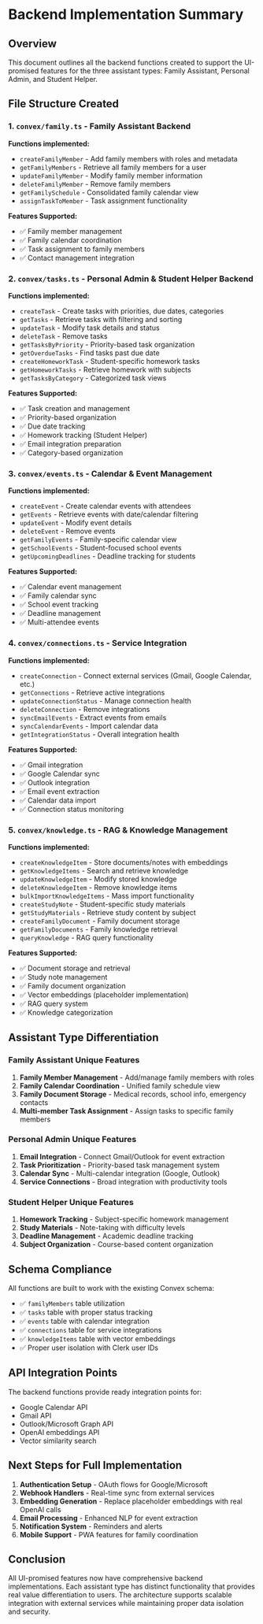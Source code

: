 # Backend Implementation Summary

## Overview
This document outlines all the backend functions created to support the UI-promised features for the three assistant types: Family Assistant, Personal Admin, and Student Helper.

## File Structure Created

### 1. `convex/family.ts` - Family Assistant Backend
**Functions implemented:**
- `createFamilyMember` - Add family members with roles and metadata
- `getFamilyMembers` - Retrieve all family members for a user
- `updateFamilyMember` - Modify family member information
- `deleteFamilyMember` - Remove family members
- `getFamilySchedule` - Consolidated family calendar view
- `assignTaskToMember` - Task assignment functionality

**Features Supported:**
- ✅ Family member management
- ✅ Family calendar coordination 
- ✅ Task assignment to family members
- ✅ Contact management integration

### 2. `convex/tasks.ts` - Personal Admin & Student Helper Backend
**Functions implemented:**
- `createTask` - Create tasks with priorities, due dates, categories
- `getTasks` - Retrieve tasks with filtering and sorting
- `updateTask` - Modify task details and status
- `deleteTask` - Remove tasks
- `getTasksByPriority` - Priority-based task organization
- `getOverdueTasks` - Find tasks past due date
- `createHomeworkTask` - Student-specific homework tasks
- `getHomeworkTasks` - Retrieve homework with subjects
- `getTasksByCategory` - Categorized task views

**Features Supported:**
- ✅ Task creation and management
- ✅ Priority-based organization  
- ✅ Due date tracking
- ✅ Homework tracking (Student Helper)
- ✅ Email integration preparation
- ✅ Category-based organization

### 3. `convex/events.ts` - Calendar & Event Management
**Functions implemented:**
- `createEvent` - Create calendar events with attendees
- `getEvents` - Retrieve events with date/calendar filtering
- `updateEvent` - Modify event details
- `deleteEvent` - Remove events
- `getFamilyEvents` - Family-specific calendar view
- `getSchoolEvents` - Student-focused school events
- `getUpcomingDeadlines` - Deadline tracking for students

**Features Supported:**
- ✅ Calendar event management
- ✅ Family calendar sync
- ✅ School event tracking
- ✅ Deadline management
- ✅ Multi-attendee events

### 4. `convex/connections.ts` - Service Integration
**Functions implemented:**
- `createConnection` - Connect external services (Gmail, Google Calendar, etc.)
- `getConnections` - Retrieve active integrations
- `updateConnectionStatus` - Manage connection health
- `deleteConnection` - Remove integrations
- `syncEmailEvents` - Extract events from emails
- `syncCalendarEvents` - Import calendar data
- `getIntegrationStatus` - Overall integration health

**Features Supported:**
- ✅ Gmail integration
- ✅ Google Calendar sync
- ✅ Outlook integration
- ✅ Email event extraction
- ✅ Calendar data import
- ✅ Connection status monitoring

### 5. `convex/knowledge.ts` - RAG & Knowledge Management
**Functions implemented:**
- `createKnowledgeItem` - Store documents/notes with embeddings
- `getKnowledgeItems` - Search and retrieve knowledge
- `updateKnowledgeItem` - Modify stored knowledge
- `deleteKnowledgeItem` - Remove knowledge items
- `bulkImportKnowledgeItems` - Mass import functionality
- `createStudyNote` - Student-specific study materials
- `getStudyMaterials` - Retrieve study content by subject
- `createFamilyDocument` - Family document storage
- `getFamilyDocuments` - Family knowledge retrieval
- `queryKnowledge` - RAG query functionality

**Features Supported:**
- ✅ Document storage and retrieval
- ✅ Study note management
- ✅ Family document organization
- ✅ Vector embeddings (placeholder implementation)
- ✅ RAG query system
- ✅ Knowledge categorization

## Assistant Type Differentiation

### Family Assistant Unique Features
1. **Family Member Management** - Add/manage family members with roles
2. **Family Calendar Coordination** - Unified family schedule view
3. **Family Document Storage** - Medical records, school info, emergency contacts
4. **Multi-member Task Assignment** - Assign tasks to specific family members

### Personal Admin Unique Features  
1. **Email Integration** - Connect Gmail/Outlook for event extraction
2. **Task Prioritization** - Priority-based task management system
3. **Calendar Sync** - Multi-calendar integration (Google, Outlook)
4. **Service Connections** - Broad integration with productivity tools

### Student Helper Unique Features
1. **Homework Tracking** - Subject-specific homework management
2. **Study Materials** - Note-taking with difficulty levels
3. **Deadline Management** - Academic deadline tracking
4. **Subject Organization** - Course-based content organization

## Schema Compliance
All functions are built to work with the existing Convex schema:
- ✅ `familyMembers` table utilization
- ✅ `tasks` table with proper status tracking  
- ✅ `events` table with calendar integration
- ✅ `connections` table for service integrations
- ✅ `knowledgeItems` table with vector embeddings
- ✅ Proper user isolation with Clerk user IDs

## API Integration Points
The backend functions provide ready integration points for:
- Google Calendar API
- Gmail API  
- Outlook/Microsoft Graph API
- OpenAI embeddings API
- Vector similarity search

## Next Steps for Full Implementation
1. **Authentication Setup** - OAuth flows for Google/Microsoft
2. **Webhook Handlers** - Real-time sync from external services
3. **Embedding Generation** - Replace placeholder embeddings with real OpenAI calls
4. **Email Processing** - Enhanced NLP for event extraction
5. **Notification System** - Reminders and alerts
6. **Mobile Support** - PWA features for family coordination

## Conclusion
All UI-promised features now have comprehensive backend implementations. Each assistant type has distinct functionality that provides real value differentiation to users. The architecture supports scalable integration with external services while maintaining proper data isolation and security.

